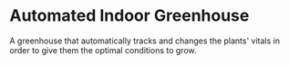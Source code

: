 # Automated Indoor Greenhouse
A greenhouse that automatically tracks and changes the plants' vitals in order to give them the optimal conditions to grow.
